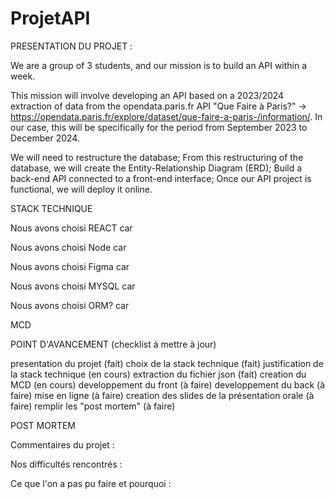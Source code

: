 # ProjetAPI

PRESENTATION DU PROJET : 

We are a group of 3 students, and our mission is to build an API within a week.

This mission will involve developing an API based on a 2023/2024 extraction of data from the opendata.paris.fr API 
"Que Faire à Paris?" -> https://opendata.paris.fr/explore/dataset/que-faire-a-paris-/information/.
In our case, this will be specifically for the period from September 2023 to December 2024.

We will need to restructure the database;
From this restructuring of the database, we will create the Entity-Relationship Diagram (ERD);
Build a back-end API connected to a front-end interface;
Once our API project is functional, we will deploy it online.


STACK TECHNIQUE

Nous avons choisi REACT car 

Nous avons choisi Node car

Nous avons choisi Figma car

Nous avons choisi MYSQL car

Nous avons choisi ORM? car


MCD


POINT D'AVANCEMENT (checklist à mettre à jour)

presentation du projet (fait)
choix de la stack technique (fait)
justification de la stack technique (en cours)
extraction du fichier json (fait)
creation du MCD (en cours)
developpement du front (à faire)
developpement du back (à faire)
mise en ligne (à faire)
creation des slides de la présentation orale (à faire)
remplir les "post mortem" (à faire)

POST MORTEM 

Commentaires du projet :

Nos difficultés rencontrés :

Ce que l'on a pas pu faire et pourquoi :
